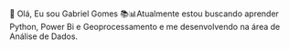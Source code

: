 👋 Olá, Eu sou Gabriel Gomes
📚📊Atualmente estou buscando aprender Python, Power Bi e Geoprocessamento e me desenvolvendo na área de Análise de Dados.

<!---
gabriel2gomes/gabriel2gomes is a ✨ special ✨ repository because its `README.md` (this file) appears on your GitHub profile.
You can click the Preview link to take a look at your changes.
--->
